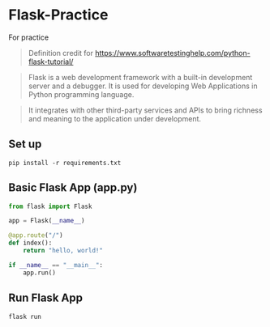 # Flask-Practice
For practice

> Definition credit for https://www.softwaretestinghelp.com/python-flask-tutorial/

> Flask is a web development framework with a built-in development server and a debugger. It is used for developing Web Applications in Python programming language.

> It integrates with other third-party services and APIs to bring richness and meaning to the application under development.


## Set up
```
pip install -r requirements.txt
```

## Basic Flask App (app.py)
```python
from flask import Flask

app = Flask(__name__)

@app.route("/")
def index():
    return "hello, world!"

if __name__ == "__main__":
    app.run()
```

## Run Flask App
```
flask run
```